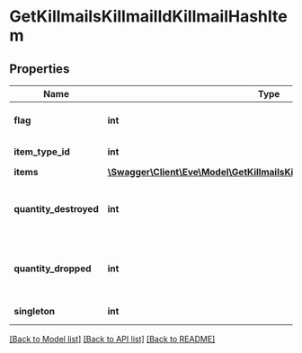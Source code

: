# GetKillmailsKillmailIdKillmailHashItem

## Properties
Name | Type | Description | Notes
------------ | ------------- | ------------- | -------------
**flag** | **int** | Flag for the location of the item | 
**item_type_id** | **int** | item_type_id integer | 
**items** | [**\Swagger\Client\Eve\Model\GetKillmailsKillmailIdKillmailHashItemsItem[]**](GetKillmailsKillmailIdKillmailHashItemsItem.md) | items array | [optional] 
**quantity_destroyed** | **int** | How many of the item were destroyed if any | [optional] 
**quantity_dropped** | **int** | How many of the item were dropped if any | [optional] 
**singleton** | **int** | singleton integer | 

[[Back to Model list]](../README.md#documentation-for-models) [[Back to API list]](../README.md#documentation-for-api-endpoints) [[Back to README]](../README.md)


